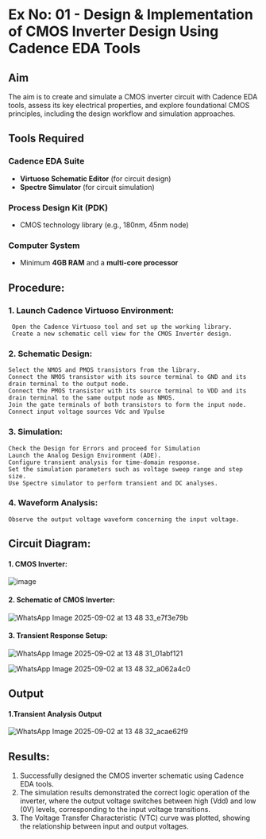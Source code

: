 # Ex No: 01 - Design & Implementation of CMOS Inverter Design Using Cadence EDA Tools

## Aim
The aim is to create and simulate a CMOS inverter circuit with Cadence EDA tools, assess its key electrical properties, and explore foundational CMOS principles, including the design workflow and simulation approaches.

## Tools Required

### Cadence EDA Suite
- **Virtuoso Schematic Editor** (for circuit design)  
- **Spectre Simulator** (for circuit simulation)  

### Process Design Kit (PDK)
- CMOS technology library (e.g., 180nm, 45nm node)  

### Computer System
- Minimum **4GB RAM** and a **multi-core processor**

## Procedure:
### 1. Launch Cadence Virtuoso Environment:
     Open the Cadence Virtuoso tool and set up the working library.
     Create a new schematic cell view for the CMOS Inverter design.
### 2. Schematic Design:
    Select the NMOS and PMOS transistors from the library.
    Connect the NMOS transistor with its source terminal to GND and its drain terminal to the output node.
    Connect the PMOS transistor with its source terminal to VDD and its drain terminal to the same output node as NMOS.
    Join the gate terminals of both transistors to form the input node.
    Connect input voltage sources Vdc and Vpulse
### 3. Simulation:
    Check the Design for Errors and proceed for Simulation
    Launch the Analog Design Environment (ADE).
    Configure transient analysis for time-domain response.
    Set the simulation parameters such as voltage sweep range and step size.
    Use Spectre simulator to perform transient and DC analyses.
### 4. Waveform Analysis:
    Observe the output voltage waveform concerning the input voltage.

## Circuit Diagram:
#### 1. CMOS Inverter:

![image](https://github.com/user-attachments/assets/e3e06487-52b2-4b56-9dcd-03c5c9394a4c)


#### 2. Schematic of CMOS Inverter:

   ![WhatsApp Image 2025-09-02 at 13 48 33_e7f3e79b](https://github.com/user-attachments/assets/5078fe97-2bca-440d-8992-1f3f62d1203a)


#### 3. Transient Response Setup:

![WhatsApp Image 2025-09-02 at 13 48 31_01abf121](https://github.com/user-attachments/assets/e6d72c81-d0d7-46b4-a9e1-fc577b6e3496)


![WhatsApp Image 2025-09-02 at 13 48 32_a062a4c0](https://github.com/user-attachments/assets/a812ac3e-c9da-4ba7-a50d-0741d05a70b3)





## Output
#### 1.Transient Analysis Output

 ![WhatsApp Image 2025-09-02 at 13 48 32_acae62f9](https://github.com/user-attachments/assets/e45ecb24-34b0-4932-9275-dea3a50a4f98)



## Results:

1.	Successfully designed the CMOS inverter schematic using Cadence EDA tools.
2.	The simulation results demonstrated the correct logic operation of the inverter, where the output voltage switches between high (Vdd) and low (0V) levels, corresponding to the input voltage transitions.
3.	The Voltage Transfer Characteristic (VTC) curve was plotted, showing the relationship between input and output voltages.











